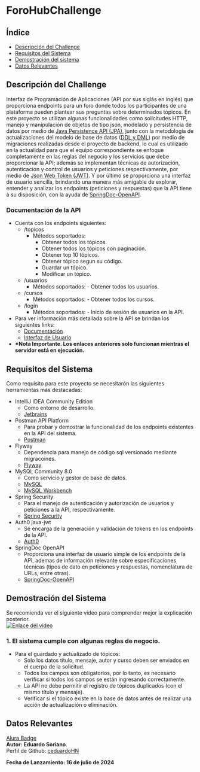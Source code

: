 # ForoHubChallenge

## Índice

- [Descripción del Challenge](#descripción-del-challenge)
- [Requisitos del Sistema](#requisitos-del-sistema)
- [Demostración del sistema](#demostración-del-sistema)
- [Datos Relevantes](#datos-relevantes)

## Descripción del Challenge
Interfaz de Programación de Aplicaciones (API por sus siglás en inglés) que proporciona endpoints para un foro donde todos los participantes de una plataforma pueden plantear sus preguntas sobre determinados tópicos. En este proyecto se utilizan algunas funcionalidades como solicitudes HTTP, manejo y manipulación de objetos de tipo json, modelado y persistencia de datos por medio de [Java Persistence API (JPA)](https://spring.io/projects/spring-data-jpa), junto con la metodología de actualizaciones del modelo de base de datos ([DDL y DML](https://www.ibm.com/docs/es/idr/11.3.3?topic=console-replicating-data-definition-language-ddl-changes)) por medio de migraciones realizadas desde el proyecto de backend, lo cual es utilizado en la actualidad para que el equipo correspondiente se enfoque completamente en las reglas del negocio y los servicios que debe proporcionar la API; además se implementan técnicas de autorización, autenticacion y control de usuarios y peticiones respectivamente, por medio de [Json Web Token (JWT)](https://jwt.io/). Y por último se proporciona una interfaz de usuario sencilla, brindando una manera más amigable de explorar, entender y analizar los endpoints (peticiones y respuestas) que la API tiene a su disposición, con la ayuda de [SpringDoc-OpenAPI](https://springdoc.org/).

### Documentación de la API<br> 
- Cuenta con los endpoints siguientes:
    - /topicos
        - Métodos soportados:
            - Obtener todos los tópicos.
            - Obtener todos los tópicos con paginación.
            - Obtener top 10 tópicos.
            - Obtener tópico segun su código.
            - Guardar un tópico.
            - Modificar un tópico.
    - /usuarios
        - Métodos soportados:
                - Obtener todos los usuarios.
    - /cursos
        - Métodos soportados:
                - Obtener todos los cursos.
    - /login
        - Métodos soportados:
                - Inicio de sesión de usuarios en la API.
- Para ver información más detallada sobre la API se brindan los siguientes links: 
    - [Documentación](http://localhost:8080/v3/api-docs)
    - [Interfaz de Usuario](http://localhost:8080/swagger-ui/index.html)
- <b>*Nota Importante. Los enlaces anteriores solo funcionan mientras el servidor está en ejecución.</b>

## Requisitos del Sistema
Como requisito para este proyecto se necesitarón las siguientes herramientas más destacadas:
- IntelliJ IDEA Community Edition
    - Como entorno de desarrollo.
    - [Jetbrains](https://www.jetbrains.com/idea/)
- Postman API Platform
    - Para probar y demostrar la funcionalidad de los endpoints existentes en la API del sistema.
    - [Postman](https://www.postman.com/)
- Flyway
    - Dependencia para manejo de código sql versionado mediante migracoines.
    - [Flyway](https://www.baeldung.com/database-migrations-with-flyway)
- MySQL Community 8.0
    - Como servicio y gestor de base de datos.
    - [MySQL](https://www.mysql.com/)
    - [MySQL Workbench](https://www.mysql.com/products/workbench/)
- Spring Security
    - Para el manejo de autenticación y autorización de usuarios y peticiones a la API, respectivamente.
    - [Spring Security](https://spring.io/projects/spring-security)
- Auth0 java-jwt
    - Se encarga de la generación y validación de tokens en los endpoints de la API.
    - [Auth0](https://github.com/auth0/java-jwt)
- SpringDoc OpenAPI
    - Proporciona una interfaz de usuario simple de los endpoints de la API, ademas de información relevante sobre especificaciones técnicas (tipos de dato en peticiones y respuestas, nomenclatura de URLs, entre otras).
    - [SpringDoc-OpenAPI](https://springdoc.org/)

## Demostración del Sistema
Se recomienda ver el siguiente video para comprender mejor la explicación posterior.<br>
[![Enlace del video](https://img.youtube.com/vi/75LaX6N_Kx4/maxresdefault.jpg)](https://youtu.be/75LaX6N_Kx4)

### 1. El sistema cumple con algunas reglas de negocio.<br> 
- Para el guardado y actualizado de tópicos:
    - Solo los datos título, mensaje, autor y curso deben ser enviados en el cuerpo de la solicitud.
    - Todos los campos son obligatorios, por lo tanto, es necesario verificar si todos los campos se están ingresando correctamente.
    - La API no debe permitir el registro de tópicos duplicados (con el mismo título y mensaje).
    - Verificar si el tópico existe en la base de datos antes de realizar una acción de actualización o eliminación.


## Datos Relevantes
[Alura Badge](https://drive.google.com/file/d/1EeMWFStNPm6-Fg-xHtuuzRD_u_KVbQzv/view?usp=sharing)
<br>
<b>Autor: Eduardo Soriano</b>. <br>
Perfil de Github: [ceduardoHN](https://github.com/ceduardoHN/) <br>

<b>Fecha de Lanzamiento: 16 de julio de 2024</b>
